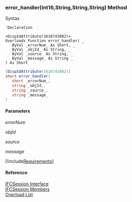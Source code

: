 ### error_handler(Int16,String,String,String) Method

Syntax

```vbnet
'Declaration

<DispIdAttribute(1610743882)>
Overloads Function error_handler( _
   ByVal _errorNum_ As Short, _
   ByVal _objId_ As String, _
   ByVal _source_ As String, _
   ByVal _message_ As String _
) As Short
```

```csharp
[DispIdAttribute(1610743882)]
short error_handler( 
   short _errorNum_,
   string _objId_,
   string _source_,
   string _message_
)
```

#### Parameters

_errorNum_

_objId_

_source_

_message_

[!include[Requirements](../partials/requirements.md)]

#### Reference

[IFCSession Interface](FChoice.Foundation.Clarify.Compatibility~FChoice.Foundation.Clarify.Compatibility.IFCSession.md)  
[IFCSession Members](FChoice.Foundation.Clarify.Compatibility~FChoice.Foundation.Clarify.Compatibility.IFCSession_members.md)  
[Overload List](FChoice.Foundation.Clarify.Compatibility~FChoice.Foundation.Clarify.Compatibility.IFCSession~error_handler.md)